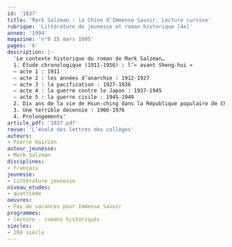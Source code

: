 ```yaml
---
id: '1837'
title: 'Mark Salzman : la Chine d’Immense Savoir. Lecture cursive'
rubrique: 'Littérature de jeunesse et roman historique [4e]'
annee: '1994'
magazine: 'n°9 15 mars 1995'
pages: '6'
description: |-
  'Le contexte historique du roman de Mark Salzman…
  1. Étude chronologique (1911-1956) : l’« avant Sheng-hui »
  – acte 1 : 1911
  – acte 2 : les années d’anarchie : 1912-1927
  – acte 3 : la pacification : 1927-1936
  – acte 4 : la guerre contre le Japon : 1937-1945
  – acte 5 : la guerre civile : 1945-1949
  2. Dix ans de la vie de Hsun-ching dans la République populaire de Chine (1956-1966)
  3. Une terrible décennie : 1966-1976
  4. Prolongements'
article_pdf: '1837.pdf'
revue: 'L’école des lettres des collèges'
auteurs:
- Pierre Hairion
auteur_jeunesse:
- Mark Salzman
disciplines:
- français
jeunesse:
- littérature jeunesse
niveau_etudes:
- quatrième
oeuvres:
- Pas de vacances pour Immense Savoir
programmes:
- lecture - romans historiques
siecles:
- 20e siècle
---
```

